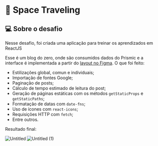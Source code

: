 # 🚀 Space Traveling
## 💻 Sobre o desafio

Nesse desafio, foi criada uma aplicação para treinar os aprendizados em ReactJS

Esse é um blog do zero, onde são consumidos dados do Prismic e a interface é implementada a partir do [layout no Figma](https://www.figma.com/file/0Y26j0tf1K2WB5c1ja5hov/Desafios-M%C3%B3dulo-3-ReactJS?node-id=0%3A1/duplicate).
O que foi feito:

- Estilizações global, comun e individuais;
- Importação de fontes Google;
- Paginação de posts;
- Cálculo de tempo estimado de leitura do post;
- Geração de páginas estáticas com os métodos `getStaticProps` e `getStaticPaths`;
- Formatação de datas com `date-fns`;
- Uso de ícones com `react-icons`;
- Requisições HTTP com `fetch`;
- Entre outros.

Resultado final:

![Untitled](https://user-images.githubusercontent.com/35200622/114745748-5d52f280-9d25-11eb-85e1-f4c091a4631b.png)
![Untitled (1)](https://user-images.githubusercontent.com/35200622/114745749-5d52f280-9d25-11eb-89ab-83269cdac4d1.png)
